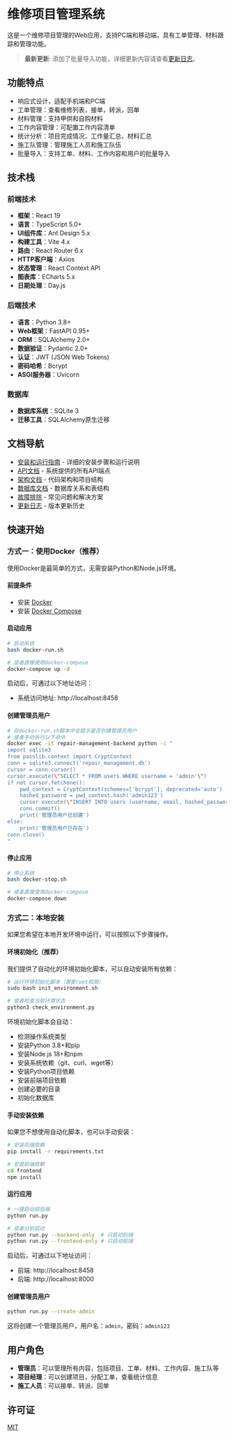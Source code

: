 # 维修项目管理系统

这是一个维修项目管理的Web应用，支持PC端和移动端，具有工单管理、材料跟踪和管理功能。

> **最新更新**: 添加了批量导入功能，详细更新内容请查看[更新日志](CHANGELOG.md)。

## 功能特点

- 响应式设计，适配手机端和PC端
- 工单管理：查看维修列表，接单，转派，回单
- 材料管理：支持甲供和自购材料
- 工作内容管理：可配置工作内容清单
- 统计分析：项目完成情况，工作量汇总，材料汇总
- 施工队管理：管理施工人员和施工队伍
- 批量导入：支持工单、材料、工作内容和用户的批量导入

## 技术栈

### 前端技术

- **框架**：React 19
- **语言**：TypeScript 5.0+
- **UI组件库**：Ant Design 5.x
- **构建工具**：Vite 4.x
- **路由**：React Router 6.x
- **HTTP客户端**：Axios
- **状态管理**：React Context API
- **图表库**：ECharts 5.x
- **日期处理**：Day.js

### 后端技术

- **语言**：Python 3.8+
- **Web框架**：FastAPI 0.95+
- **ORM**：SQLAlchemy 2.0+
- **数据验证**：Pydantic 2.0+
- **认证**：JWT (JSON Web Tokens)
- **密码哈希**：Bcrypt
- **ASGI服务器**：Uvicorn

### 数据库

- **数据库系统**：SQLite 3
- **迁移工具**：SQLAlchemy原生迁移

## 文档导航

- [安装和运行指南](INSTALLATION.md) - 详细的安装步骤和运行说明
- [API文档](API.md) - 系统提供的所有API端点
- [架构文档](ARCHITECTURE.md) - 代码架构和项目结构
- [数据库文档](DATABASE.md) - 数据库关系和表结构
- [故障排除](TROUBLESHOOTING.md) - 常见问题和解决方案
- [更新日志](CHANGELOG.md) - 版本更新历史

## 快速开始

### 方式一：使用Docker（推荐）

使用Docker是最简单的方式，无需安装Python和Node.js环境。

#### 前提条件

- 安装 [Docker](https://docs.docker.com/get-docker/)
- 安装 [Docker Compose](https://docs.docker.com/compose/install/)

#### 启动应用

```bash
# 启动系统
bash docker-run.sh

# 或者直接使用docker-compose
docker-compose up -d
```

启动后，可通过以下地址访问：
- 系统访问地址: http://localhost:8458

#### 创建管理员用户

```bash
# 在docker-run.sh脚本中会提示是否创建管理员用户
# 或者手动执行以下命令
docker exec -it repair-management-backend python -c "
import sqlite3
from passlib.context import CryptContext
conn = sqlite3.connect('repair_management.db')
cursor = conn.cursor()
cursor.execute(\"SELECT * FROM users WHERE username = 'admin'\")
if not cursor.fetchone():
    pwd_context = CryptContext(schemes=['bcrypt'], deprecated='auto')
    hashed_password = pwd_context.hash('admin123')
    cursor.execute(\"INSERT INTO users (username, email, hashed_password, full_name, role, is_active) VALUES (?, ?, ?, ?, ?, ?)\", ('admin', 'admin@example.com', hashed_password, '管理员', 'admin', 1))
    conn.commit()
    print('管理员用户已创建')
else:
    print('管理员用户已存在')
conn.close()
"
```

#### 停止应用

```bash
# 停止系统
bash docker-stop.sh

# 或者直接使用docker-compose
docker-compose down
```

### 方式二：本地安装

如果您希望在本地开发环境中运行，可以按照以下步骤操作。

#### 环境初始化（推荐）

我们提供了自动化的环境初始化脚本，可以自动安装所有依赖：

```bash
# 运行环境初始化脚本（需要root权限）
sudo bash init_environment.sh

# 或者检查当前环境状态
python3 check_environment.py
```

环境初始化脚本会自动：
- 检测操作系统类型
- 安装Python 3.8+和pip
- 安装Node.js 18+和npm
- 安装系统依赖（git、curl、wget等）
- 安装Python项目依赖
- 安装前端项目依赖
- 创建必要的目录
- 初始化数据库

#### 手动安装依赖

如果您不想使用自动化脚本，也可以手动安装：

```bash
# 安装后端依赖
pip install -r requirements.txt

# 安装前端依赖
cd frontend
npm install
```

#### 运行应用

```bash
# 一键启动前后端
python run.py

# 或者分别启动
python run.py --backend-only  # 只启动后端
python run.py --frontend-only # 只启动前端
```

启动后，可通过以下地址访问：
- 前端: http://localhost:8458
- 后端: http://localhost:8000

#### 创建管理员用户

```bash
python run.py --create-admin
```

这将创建一个管理员用户，用户名：`admin`，密码：`admin123`

## 用户角色

- **管理员**：可以管理所有内容，包括项目、工单、材料、工作内容、施工队等
- **项目经理**：可以创建项目，分配工单，查看统计信息
- **施工人员**：可以接单、转派、回单

## 许可证

[MIT](LICENSE)
